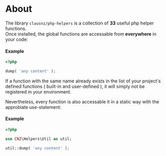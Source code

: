 # About

The library `clausnz/php-helpers`  is a collection of **33** useful php helper functions.  
Once installed, the global functions are accessable from **everywhere** in your code:

#### Example
```php
<?php

dump( 'any content' );
```

If a function with the same name already exists in the list of your project's defined functions ( built-in and user-defined ), it will simply not be registered in your environment.  

Nevertheless, every function is also accessable it in a static way with the approbiate use-statement:

#### Example
```php
<?php

use CNZ\Helpers\Util as util;

util::dump( 'any content' );
```
